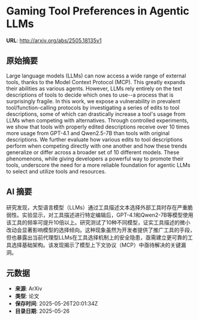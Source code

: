 # Gaming Tool Preferences in Agentic LLMs

**URL**: http://arxiv.org/abs/2505.18135v1

## 原始摘要

Large language models (LLMs) can now access a wide range of external tools,
thanks to the Model Context Protocol (MCP). This greatly expands their
abilities as various agents. However, LLMs rely entirely on the text
descriptions of tools to decide which ones to use--a process that is
surprisingly fragile. In this work, we expose a vulnerability in prevalent
tool/function-calling protocols by investigating a series of edits to tool
descriptions, some of which can drastically increase a tool's usage from LLMs
when competing with alternatives. Through controlled experiments, we show that
tools with properly edited descriptions receive over 10 times more usage from
GPT-4.1 and Qwen2.5-7B than tools with original descriptions. We further
evaluate how various edits to tool descriptions perform when competing directly
with one another and how these trends generalize or differ across a broader set
of 10 different models. These phenomenons, while giving developers a powerful
way to promote their tools, underscore the need for a more reliable foundation
for agentic LLMs to select and utilize tools and resources.


## AI 摘要

研究发现，大型语言模型（LLMs）通过工具描述文本选择外部工具时存在严重脆弱性。实验显示，对工具描述进行特定编辑后，GPT-4.1和Qwen2-7B等模型使用该工具的频率可提升10倍以上。研究测试了10种不同模型，证实工具描述的微小改动会显著影响模型的选择倾向。这种现象虽然为开发者提供了推广工具的手段，但也暴露出当前代理型LLMs在工具选择机制上的安全隐患，亟需建立更可靠的工具选择基础架构。该发现揭示了模型上下文协议（MCP）中亟待解决的关键漏洞。

## 元数据

- **来源**: ArXiv
- **类型**: 论文
- **保存时间**: 2025-05-26T20:01:34Z
- **目录日期**: 2025-05-26
